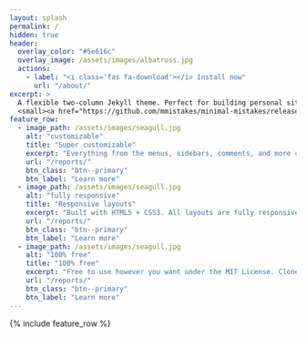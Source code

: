 ```yaml
---
layout: splash
permalink: /
hidden: true
header:
  overlay_color: "#5e616c"
  overlay_image: /assets/images/albatross.jpg
  actions:
    - label: "<i class='fas fa-download'></i> Install now"
      url: "/about/"
excerpt: >
  A flexible two-column Jekyll theme. Perfect for building personal sites, blogs, and portfolios.<br />
  <small><a href="https://github.com/mmistakes/minimal-mistakes/releases/tag/4.26.2">Latest release v4.26.2</a></small>
feature_row:
  - image_path: /assets/images/seagull.jpg
    alt: "customizable"
    title: "Super customizable"
    excerpt: "Everything from the menus, sidebars, comments, and more can be configured or set with YAML Front Matter."
    url: "/reports/"
    btn_class: "btn--primary"
    btn_label: "Learn more"
  - image_path: /assets/images/seagull.jpg
    alt: "fully responsive"
    title: "Responsive layouts"
    excerpt: "Built with HTML5 + CSS3. All layouts are fully responsive with helpers to augment your content."
    url: "/reports/"
    btn_class: "btn--primary"
    btn_label: "Learn more"
  - image_path: /assets/images/seagull.jpg
    alt: "100% free"
    title: "100% free"
    excerpt: "Free to use however you want under the MIT License. Clone it, fork it, customize it... whatever!"
    url: "/reports/"
    btn_class: "btn--primary"
    btn_label: "Learn more"      
---
```


{% include feature_row %}
